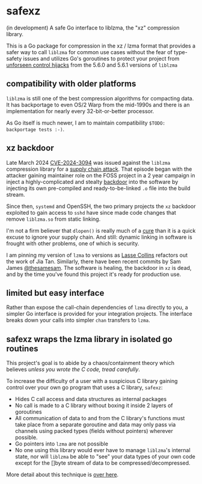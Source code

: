 # safexz
(in development)  A safe Go interface to liblzma, the "xz" compression library.

This is a Go package for compression in the xz / lzma format that provides a safer way to call `liblzma` for common use cases without the fear of type-safety issues and utilizes Go's goroutines to protect your project from [unforseen control hijacks](https://research.swtch.com/xz-timeline) from the 5.6.0 and 5.6.1 versions of `liblzma`

## compatibility with older platforms
`liblzma` is still one of the best compression algorithms for compacting data.  It has backportage to even OS/2 Warp from the mid-1990s and there is an implementation for nearly every 32-bit-or-better processor.

As Go itself is much newer, I am to maintain compatibility `$TODO: backportage tests :-)`.

## xz backdoor
Late March 2024 [CVE-2024-3094](https://research.swtch.com/xz-timeline) was issued against the `liblzma` compression library for a [supply chain attack](https://www.crowdstrike.com/cybersecurity-101/cyberattacks/supply-chain-attacks/).  That episode began with the attacker gaining maintainer role on the FOSS project in a 2 year campaign in inject a highly-complicated and stealty [backdoor](https://en.wikipedia.org/wiki/Backdoor_(computing)) into the software by injecting its own pre-compiled and ready-to-be-linked `.o` file into the build stream.

Since then, `systemd` and OpenSSH, the two primary projects the `xz` backdoor exploited to gain access to `sshd` have since made code changes that remove `liblzma.so` from static linking.

I'm not a firm believer that `dlopen()` is really much of a [cure](https://github.com/golang/go/issues/58548) than it is a quick excuse to ignore your supply chain.  And still: dynamic linking in software is frought with other problems, one of which is security.

I am pinning my version of `lzma` to versions as [Lasse Collins](https://tukaani.org/contact.html) refactors out the work of Jia Tan.  Similarly, there have been recent commits by Sam James [@thesamesam](https://github.com/thesamesam).   The software is healing, the backdoor in `xz` is dead, and by the time you've found this project it's ready for production use.

## limited but easy interface
Rather than expose the call-chain dependencies of `lzma` directly to you, a simpler Go interface is provided for your integration projects.  The interface breaks down your calls into simpler `chan` transfers to `lzma`.

## safexz wraps the lzma library in isolated go routines
This project's goal is to abide by a chaos/containment theory which believes _unless you wrote the C code, tread carefully_.

To increase the difficulty of a user with a suspicious C library gaining control over your own go program that uses a C library, `safexz`:

- Hides C call access and data structures as internal packages
- No call is made to a C library without boxing it inside 2 layers of goroutines
- All communication of data to and from the C library's functions must take place from a separate goroutine and data may only pass via channels using packed types (fields without pointers) wherever possible.
- Go pointers into `lzma` are not possible
- No one using this library would ever have to manage `liblzma`'s internal state, nor will `liblzma` be able to "see" your data types of your own code except for the []byte stream of data to be compressed/decompressed.

More detail about this technique is [over here](https://gist.github.com/christoofar/880b4bcf3018f4681bb71bfdf1c16a6a).